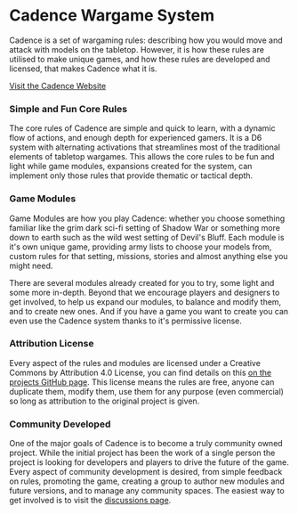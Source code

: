 # Cadence Wargame System

Cadence is a set of wargaming rules: describing how you would move and attack with models on the tabletop. However, it is how these rules are utilised to make unique games, and how these rules are developed and licensed, that makes Cadence what it is.

[Visit the Cadence Website](https://cadence.games)

### Simple and Fun Core Rules

The core rules of Cadence are simple and quick to learn, with a dynamic flow of actions, and enough depth for experienced gamers. It is a D6 system with alternating activations that streamlines most of the traditional elements of tabletop wargames. This allows the core rules to be fun and light while game modules, expansions created for the system, can implement only those rules that provide thematic or tactical depth.

### Game Modules

Game Modules are how you play Cadence: whether you choose something familiar like the grim dark sci-fi setting of Shadow War or something more down to earth such as the wild west setting of Devil's Bluff. Each module is it's own unique game, providing army lists to choose your models from, custom rules for that setting, missions, stories and almost anything else you might need.

There are several modules already created for you to try, some light and some more in-depth. Beyond that we encourage players and designers to get involved, to help us expand our modules, to balance and modify them, and to create new ones. And if you have a game you want to create you can even use the Cadence system thanks to it's permissive license.

### Attribution License

Every aspect of the rules and modules are licensed under a Creative Commons by Attribution 4.0 License, you can find details on this [on the projects GitHub page](https://github.com/open-source-tabletop/cadence). This license means the rules are free, anyone can duplicate them, modify them, use them for any purpose (even commercial) so long as attribution to the original project is given.

### Community Developed

One of the major goals of Cadence is to become a truly community owned project. While the initial project has been the work of a single person the project is looking for developers and players to drive the future of the game. Every aspect of community development is desired, from simple feedback on rules, promoting the game, creating a group to author new modules and future versions, and to manage any community spaces. The easiest way to get involved is to visit the [discussions page](discussions).